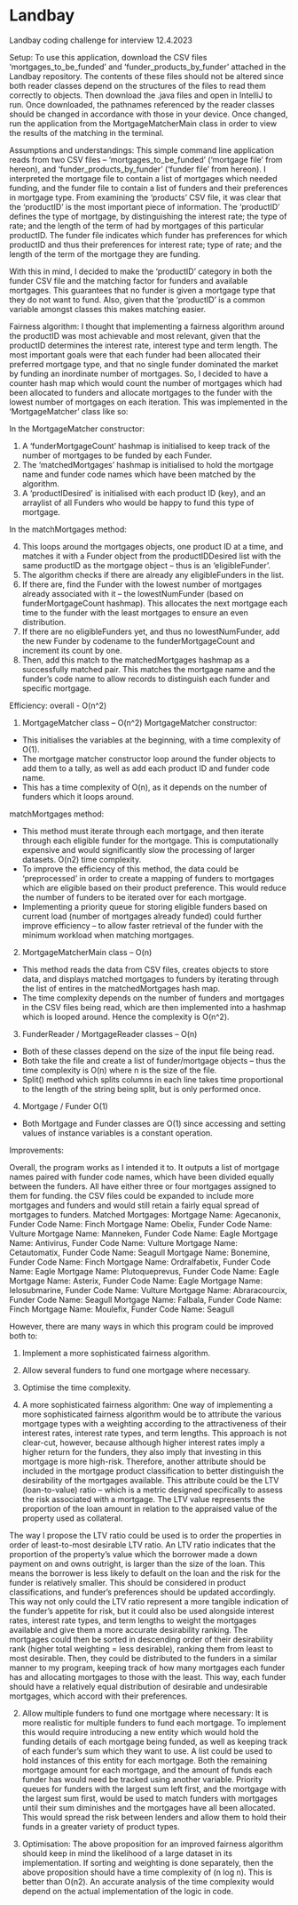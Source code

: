 # Landbay
Landbay coding challenge for interview 12.4.2023

Setup:
To use this application, download the CSV files ‘mortgages_to_be_funded’ and ‘funder_products_by_funder’ attached in the Landbay repository. The contents of these files should not be altered since both reader classes depend on the structures of the files to read them correctly to objects. Then download the .java files and open in IntelliJ to run. Once downloaded, the pathnames referenced by the reader classes should be changed in accordance with those in your device. Once changed, run the application from the MortgageMatcherMain class in order to view the results of the matching in the terminal. 

Assumptions and understandings: 
This simple command line application reads from two CSV files – ‘mortgages_to_be_funded’ (‘mortgage file’ from hereon), and ‘funder_products_by_funder’ (‘funder file’ from hereon). I interpreted the mortgage file to contain a list of mortgages which needed funding, and the funder file to contain a list of funders and their preferences in mortgage type. From examining the ‘products’ CSV file, it was clear that the ‘productID’ is the most important piece of information. The ‘productID’ defines the type of mortgage, by distinguishing the interest rate; the type of rate; and the length of the term of had by mortgages of this particular productID. The funder file indicates which funder has preferences for which productID and thus their preferences for interest rate; type of rate; and the length of the term of the mortgage they are funding. 

With this in mind, I decided to make the ‘productID’ category in both the funder CSV file and the matching factor for funders and available mortgages. This guarantees that no funder is given a mortgage type that they do not want to fund. Also, given that the ‘productID’ is a common variable amongst classes this makes matching easier. 

Fairness algorithm:
I thought that implementing a fairness algorithm around the productID was most achievable and most relevant, given that the productID determines the interest rate, interest type and term length. The most important goals were that each funder had been allocated their preferred mortgage type, and that no single funder dominated the market by funding an inordinate number of mortgages. So, I decided to have a counter hash map which would count the number of mortgages which had been allocated to funders and allocate mortgages to the funder with the lowest number of mortgages on each iteration. This was implemented in the ‘MortgageMatcher’ class like so: 

In the MortgageMatcher constructor:
1.	A ‘funderMortgageCount’ hashmap is initialised to keep track of the number of mortgages to be funded by each Funder. 
2.	The ‘matchedMortgages’ hashmap is initialised to hold the mortgage name and funder code names which have been matched by the algorithm.
3.	A ‘productIDesired’ is initialised with each product ID (key), and an arraylist of all Funders who would be happy to fund this type of mortgage.

In the matchMortgages method:

4.	This loops around the mortgages objects, one product ID at a time, and matches it with a Funder object from the productIDDesired list with the same productID as the mortgage object – thus is an ‘eligibleFunder’.
5.	The algorithm checks if there are already any eligibleFunders in the list.
6.	If there are, find the Funder with the lowest number of mortgages already associated with it – the lowestNumFunder (based on funderMortgageCount hashmap). This allocates the next mortgage each time to the funder with the least mortgages to ensure an even distribution. 
7.	If there are no eligibleFunders yet, and thus no lowestNumFunder, add the new Funder by codename to the funderMortgageCount and increment its count by one.
8.	Then, add this match to the matchedMortgages hashmap as a successfully matched pair. This matches the mortgage name and the funder’s code name to allow records to distinguish each funder and specific mortgage.

Efficiency: overall - O(n^2)

1.	MortgageMatcher class – O(n^2)
MortgageMatcher constructor: 
-	This initialises the variables at the beginning, with a time complexity of O(1). 
-	The mortgage matcher constructor loop around the funder objects to add them to a tally, as well as add each product ID and funder code name. 
-	This has a time complexity of O(n), as it depends on the number of funders which it loops around. 

matchMortgages method:
-	This method must iterate through each mortgage, and then iterate through each eligible funder for the mortgage. This is computationally expensive and would significantly slow the processing of larger datasets. O(n2) time complexity. 
-	To improve the efficiency of this method, the data could be ‘preprocessed’ in order to create a mapping of funders to mortgages which are eligible based on their product preference. This would reduce the number of funders to be iterated over for each mortgage.
-	Implementing a priority queue for storing eligible funders based on current load (number of mortgages already funded) could further improve efficiency – to allow faster retrieval of the funder with the minimum workload when matching mortgages. 

2.	MortgageMatcherMain class – O(n)
-	This method reads the data from CSV files, creates objects to store data, and displays matched mortgages to funders by iterating through the list of entires in the matchedMortgages hash map. 
-	The time complexity depends on the number of funders and mortgages in the CSV files being read, which are then implemented into a hashmap which is looped around. Hence the complexity is O(n^2).

3.	FunderReader / MortgageReader classes – O(n)
-	Both of these classes depend on the size of the input file being read.
-	Both take the file and create a list of funder/mortgage objects – thus the time complexity is O(n) where n is the size of the file. 
-	Split() method which splits columns in each line takes time proportional to the length of the string being split, but is only performed once. 

4.	Mortgage / Funder O(1)
-	Both Mortgage and Funder classes are O(1) since accessing and setting values of instance variables is a constant operation.


Improvements: 

Overall, the program works as I intended it to. It outputs a list of mortgage names paired with funder code names, which have been divided equally between the funders. All have either three or four mortgages assigned to them for funding. the CSV files could be expanded to include more mortgages and funders and would still retain a fairly equal spread of mortgages to funders. 
Matched Mortgages: 
Mortgage Name: Agecanonix, Funder Code Name: Finch
Mortgage Name: Obelix, Funder Code Name: Vulture
Mortgage Name: Manneken, Funder Code Name: Eagle
Mortgage Name: Antivirus, Funder Code Name: Vulture
Mortgage Name: Cetautomatix, Funder Code Name: Seagull
Mortgage Name: Bonemine, Funder Code Name: Finch
Mortgage Name: Ordralfabetix, Funder Code Name: Eagle
Mortgage Name: Plutoqueprevus, Funder Code Name: Eagle
Mortgage Name: Asterix, Funder Code Name: Eagle
Mortgage Name: Ielosubmarine, Funder Code Name: Vulture
Mortgage Name: Abraracourcix, Funder Code Name: Seagull
Mortgage Name: Falbala, Funder Code Name: Finch
Mortgage Name: Moulefix, Funder Code Name: Seagull

However, there are many ways in which this program could be improved both to: 
1.	Implement a more sophisticated fairness algorithm.
2.	Allow several funders to fund one mortgage where necessary.
3.	Optimise the time complexity.


1.	A more sophisticated fairness algorithm:
One way of implementing a more sophisticated fairness algorithm would be to attribute the various mortgage types with a weighting according to the attractiveness of their interest rates, interest rate types, and term lengths. This approach is not clear-cut, however, because although higher interest rates imply a higher return for the funders, they also imply that investing in this mortgage is more high-risk. Therefore, another attribute should be included in the mortgage product classification to better distinguish the desirability of the mortgages available. This attribute could be the LTV (loan-to-value) ratio – which is a metric designed specifically to assess the risk associated with a mortgage. The LTV value represents the proportion of the loan amount in relation to the appraised value of the property used as collateral. 

The way I propose the LTV ratio could be used is to order the properties in order of least-to-most desirable LTV ratio. An LTV ratio indicates that the proportion of the property’s value which the borrower made a down payment on and owns outright, is larger than the size of the loan. This means the borrower is less likely to default on the loan and the risk for the funder is relatively smaller. This should be considered in product classifications, and funder’s preferences should be updated accordingly. This way not only could the LTV ratio represent a more tangible indication of the funder’s appetite for risk, but it could also be used alongside interest rates, interest rate types, and term lengths to weight the mortgages available and give them a more accurate desirability ranking. The mortgages could then be sorted in descending order of their desirability rank (higher total weighting = less desirable), ranking them from least to most desirable. Then, they could be distributed to the funders in a similar manner to my program, keeping track of how many mortgages each funder has and allocating mortgages to those with the least. This way, each funder should have a relatively equal distribution of desirable and undesirable mortgages, which accord with their preferences. 


2.	Allow multiple funders to fund one mortgage where necessary:
It is more realistic for multiple funders to fund each mortgage. To implement this would require introducing a new entity which would hold the funding details of each mortgage being funded, as well as keeping track of each funder’s sum which they want to use. A list could be used to hold instances of this entity for each mortgage. Both the remaining mortgage amount for each mortgage, and the amount of funds each funder has would need be tracked using another variable. Priority queues for funders with the largest sum left first, and the mortgage with the largest sum first, would be used to match funders with mortgages until their sum diminishes and the mortgages have all been allocated. This would spread the risk between lenders and allow them to hold their funds in a greater variety of product types. 

3.	Optimisation:
The above proposition for an improved fairness algorithm should keep in mind the likelihood of a large dataset in its implementation. If sorting and weighting is done separately, then the above proposition should have a time complexity of (n log n). This is better than O(n2). An accurate analysis of the time complexity would depend on the actual implementation of the logic in code. 
